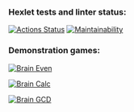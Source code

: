 ### Hexlet tests and linter status:
[![Actions Status](https://github.com/HaimOzer/frontend-project-44/actions/workflows/hexlet-check.yml/badge.svg)](https://github.com/HaimOzer/frontend-project-44/actions)
[![Maintainability](https://api.codeclimate.com/v1/badges/d8826f029a7aba439b5a/maintainability)](https://codeclimate.com/github/HaimOzer/frontend-project-44/maintainability)

### Demonstration games:
[![Brain Even](https://img.shields.io/badge/Asciinema-Brain_Even_Game-blue?style=for-the-badge&logo=asciinema)](https://asciinema.org/a/cQ40iHZ0CHIqGCv4e8TAsnPB9)

[![Brain Calc](https://img.shields.io/badge/Asciinema-Brain_Calc_Game-blue?style=for-the-badge&logo=asciinema)](https://asciinema.org/a/GhZjLVjQSTLtWo7FqPIuZPj0s)

[![Brain GCD](https://img.shields.io/badge/Asciinema-Brain_GCD_Game-blue?style=for-the-badge&logo=asciinema)](https://asciinema.org/a/PC12FH94v6EcuY2aDEaBk2BYx)
